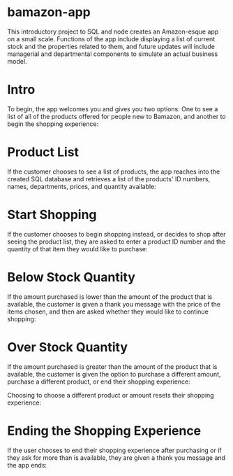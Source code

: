 # bamazon-app
This introductory project to SQL and node creates an Amazon-esque app on a small scale. Functions of the app include displaying a list of current stock and the properties related to them, and future updates will include managerial and departmental components to simulate an actual business model. 

# Intro

To begin, the app welcomes you and gives you two options: One to see a list of all of the products offered for people new to Bamazon, and another to begin the shopping experience: 


# Product List

If the customer chooses to see a list of products, the app reaches into the created SQL database and retrieves a list of the products' ID numbers, names, departments, prices, and quantity available:

# Start Shopping

If the customer chooses to begin shopping instead, or decides to shop after seeing the product list, they are asked to enter a product ID number and the quantity of that item they would like to purchase:

# Below Stock Quantity

If the amount purchased is lower than the amount of the product that is available, the customer is given a thank you message with the price of the items chosen, and then are asked whether they would like to continue shopping: 

# Over Stock Quantity

If the amount purchased is greater than the amount of the product that is available, the customer is given the option to purchase a different amount, purchase a different product, or end their shopping experience: 


Choosing to choose a different product or amount resets their shopping experience: 

# Ending the Shopping Experience

If the user chooses to end their shopping experience after purchasing or if they ask for more than is available, they are given a thank you message and the app ends: 
